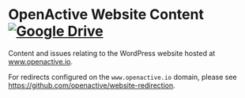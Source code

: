 # OpenActive Website Content [![Google Drive](https://img.shields.io/badge/Google%20Drive-4285F4?logo=google-drive&logoColor=white)](https://drive.google.com/drive/folders/1_tISSc52kyYKazX2rwBc9TxrM_sci1Fa?usp=sharing)
Content and issues relating to the WordPress website hosted at www.openactive.io.

For redirects configured on the `www.openactive.io` domain, please see https://github.com/openactive/website-redirection.
